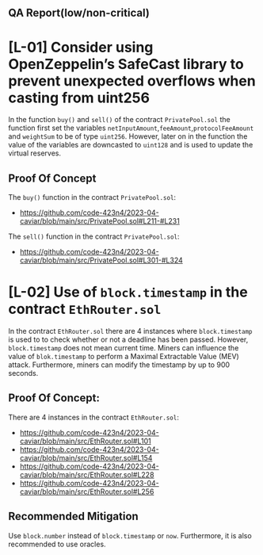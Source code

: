 ## QA Report(low/non-critical)

[L-01] Consider using OpenZeppelin’s SafeCast library to prevent unexpected overflows when casting from uint256
================================================================================================================
In the function `buy()` and `sell()` of the contract `PrivatePool.sol` the function first set the variables `netInputAmount`,`feeAmount`,`protocolFeeAmount` and `weightSum` to be of type `uint256`. However, later on in the function the value of the variables are downcasted to `uint128` and is used to update the virtual reserves.

## Proof Of Concept
The `buy()` function in the contract `PrivatePool.sol`:
* https://github.com/code-423n4/2023-04-caviar/blob/main/src/PrivatePool.sol#L211-#L231

The `sell()` function in the contract `PrivatePool.sol`:
* https://github.com/code-423n4/2023-04-caviar/blob/main/src/PrivatePool.sol#L301-#L324

[L-02] Use of `block.timestamp` in the contract `EthRouter.sol`
================================================================
In the contract `EthRouter.sol` there are 4 instances where `block.timestamp` is used to to check whether or not a deadline has been passed. However, `block.timestamp` does not mean current time. Miners can influence the value of `blok.timestamp` to perform a Maximal Extractable Value (MEV) attack. Furthermore, miners can modify the timestamp by up to 900 seconds. 

## Proof Of Concept:
There are 4 instances in the contract `EthRouter.sol`:
* https://github.com/code-423n4/2023-04-caviar/blob/main/src/EthRouter.sol#L101
* https://github.com/code-423n4/2023-04-caviar/blob/main/src/EthRouter.sol#L154
* https://github.com/code-423n4/2023-04-caviar/blob/main/src/EthRouter.sol#L228
* https://github.com/code-423n4/2023-04-caviar/blob/main/src/EthRouter.sol#L256
## Recommended Mitigation
Use `block.number` instead of `block.timestamp` or `now`. Furthermore, it is also recommended to use oracles.

